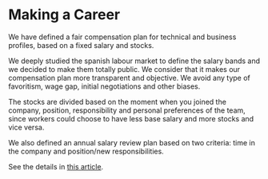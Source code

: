 # Making a Career

We have defined a fair compensation plan for technical and business profiles, based on a fixed salary and stocks.

We deeply studied the spanish labour market to define the salary bands and we decided to make them totally public. We consider that it makes our compensation plan more transparent and objective. We avoid any type of favoritism, wage gap, initial negotiations and other biases.

The stocks are divided based on the moment when you joined the company, position, responsibility and personal preferences of the team, since workers could choose to have less base salary and more stocks and vice versa.

We also defined an annual salary review plan based on two criteria: time in the company and position/new responsibilities.

See the details in [this article](https://building.lang.ai/how-we-created-a-technical-compensation-plan-from-scratch-dd8f9e198b86).
